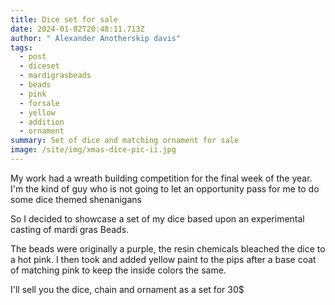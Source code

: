 ```yaml
---
title: Dice set for sale
date: 2024-01-02T20:48:11.713Z
author: " Alexander Anotherskip davis"
tags:
  - post
  - diceset
  - mardigrasbeads
  - beads
  - pink
  - forsale
  - yellow
  - addition
  - ornament
summary: Set of dice and matching ornament for sale
image: /site/img/xmas-dice-pic-ii.jpg
---
```

M﻿y work had a wreath building competition for the final week of the year. I'm the kind of guy who is not going to let an opportunity pass for me to do some dice themed shenanigans 

 So I decided to showcase a set of my dice based upon an experimental casting of mardi gras Beads. 

T﻿he beads were originally a purple, the resin chemicals bleached the dice to a hot pink. I then took and added yellow paint to the pips after a base coat of matching pink to keep the inside colors the same. 

I﻿'ll sell you the dice, chain and ornament as a set for 30$